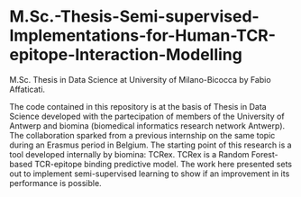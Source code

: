 # M.Sc.-Thesis-Semi-supervised-Implementations-for-Human-TCR-epitope-Interaction-Modelling
M.Sc. Thesis in Data Science at University of Milano-Bicocca by Fabio Affaticati.

The code contained in this repository is at the basis of Thesis in Data Science developed with the partecipation of members of the University of Antwerp and biomina (biomedical informatics research network Antwerp). The collaboration sparked from a previous internship on the same topic during an Erasmus period in Belgium.
The starting point of this research is a tool developed internally by biomina: TCRex. 
TCRex is a Random Forest-based TCR-epitope binding predictive model. The work here presented sets out to implement semi-supervised learning to show if an improvement in its performance is possible.

